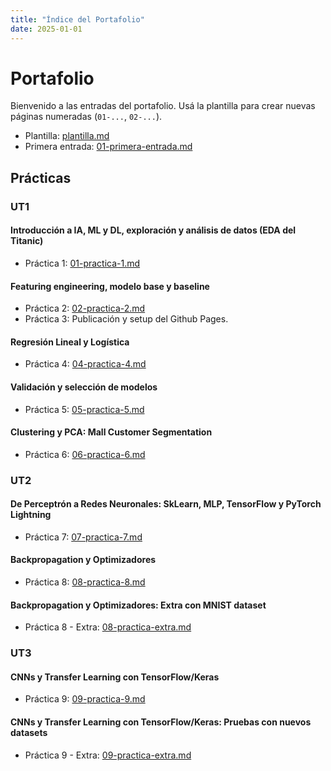 ```yaml
---
title: "Índice del Portafolio"
date: 2025-01-01
---
```


# Portafolio

Bienvenido a las entradas del portafolio. Usá la plantilla para crear nuevas páginas numeradas
(`01-...`, `02-...`).

- Plantilla: [plantilla.md](plantilla.md)
- Primera entrada: [01-primera-entrada.md](01-primera-entrada.md)

## Prácticas
### UT1
#### Introducción a IA, ML y DL, exploración y análisis de datos (EDA del Titanic)
- Práctica 1: [01-practica-1.md](01-practica-1.md)
#### Featuring engineering, modelo base y baseline
- Práctica 2: [02-practica-2.md](02-practica-2.md)
- Práctica 3: Publicación y setup del Github Pages.
#### Regresión Lineal y Logística
- Práctica 4: [04-practica-4.md](04-practica-4.md)
#### Validación y selección de modelos
- Práctica 5: [05-practica-5.md](05-practica-5.md)
#### Clustering y PCA: Mall Customer Segmentation
- Práctica 6: [06-practica-6.md](06-practica-6.md)

### UT2
#### De Perceptrón a Redes Neuronales: SkLearn, MLP, TensorFlow y PyTorch Lightning
- Práctica 7: [07-practica-7.md](07-practica-7.md)
#### Backpropagation y Optimizadores
- Práctica 8: [08-practica-8.md](08-practica-8.md)
#### Backpropagation y Optimizadores: Extra con MNIST dataset
- Práctica 8 - Extra: [08-practica-extra.md](08-practica-extra.md)

### UT3
#### CNNs y Transfer Learning con TensorFlow/Keras
- Práctica 9: [09-practica-9.md](09-practica-9.md)
#### CNNs y Transfer Learning con TensorFlow/Keras: Pruebas con nuevos datasets
- Práctica 9 - Extra: [09-practica-extra.md](09-practica-extra.md)

